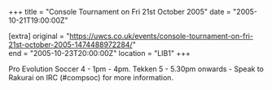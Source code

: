 +++
title = "Console Tournament on Fri 21st October 2005"
date = "2005-10-21T19:00:00Z"

[extra]
original = "https://uwcs.co.uk/events/console-tournament-on-fri-21st-october-2005-1474488972284/"    
end = "2005-10-23T20:00:00Z"
location = "LIB1"
+++

Pro Evolution Soccer 4 - 1pm - 4pm. Tekken 5 - 5.30pm onwards - Speak to Rakurai on IRC (\#compsoc) for more information.

